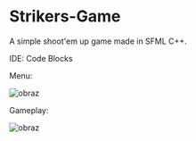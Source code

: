 # Strikers-Game
A simple shoot'em up game made in SFML C++.

IDE: Code Blocks

Menu:

![obraz](https://github.com/Baszkos/Strikers-Game/assets/64090155/1a3c9621-943a-4d6c-82bf-4db9e1014b9a)

Gameplay:

![obraz](https://github.com/Baszkos/Strikers-Game/assets/64090155/3e191358-cc57-471e-a948-4a8196d30544)
